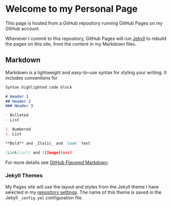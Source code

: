 # Welcome to my Personal Page

This page is hosted from a GitHub repository running GitHub Pages on my GitHub account.

Whenever I commit to this repository, GitHub Pages will run [Jekyll](https://jekyllrb.com/) to rebuild the pages on this site, from the content in my Markdown files.

## Markdown

Markdown is a lightweight and easy-to-use syntax for styling your writing. It includes conventions for

```markdown
Syntax highlighted code block

# Header 1
## Header 2
### Header 3

- Bulleted
- List

1. Numbered
2. List

**Bold** and _Italic_ and `Code` text

[Link](url) and ![Image](src)
```

For more details see [GitHub Flavored Markdown](https://guides.github.com/features/mastering-markdown/).

### Jekyll Themes

My Pages site will use the layout and styles from the Jekyll theme I have selected in my [repository settings](https://github.com/petervdpas/petervdpas.github.io/settings). The name of this theme is saved in the Jekyll `_config.yml` configuration file.

